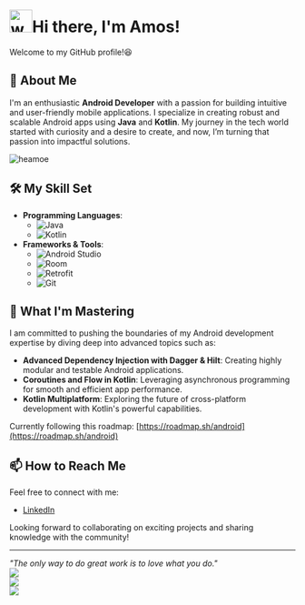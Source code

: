 #  <img src="https://user-images.githubusercontent.com/72663882/171687151-bb31c996-c9d2-49c8-b593-734946893b23.gif" alt="waving hand gif" aria-hidden="true" width="40" />Hi there, I'm Amos!

Welcome to my GitHub profile!😆

## 🚀 About Me
I'm an enthusiastic **Android Developer** with a passion for building intuitive and user-friendly mobile applications. I specialize in creating robust and scalable Android apps using **Java** and **Kotlin**. My journey in the tech world started with curiosity and a desire to create, and now, I’m turning that passion into impactful solutions.

<p align="left"> 
  <img src="https://komarev.com/ghpvc/?username=heamoe&label=Profile%20views&color=0e75b6&style=flat" alt="heamoe" />
</p>

## 🛠️ My Skill Set
- **Programming Languages**: 
  - ![Java](https://img.shields.io/badge/-Java-007396?style=flat&logo=java&logoColor=white)
  - ![Kotlin](https://img.shields.io/badge/-Kotlin-0095D5?style=flat&logo=kotlin&logoColor=white)
- **Frameworks & Tools**: 
  - ![Android Studio](https://img.shields.io/badge/-Android%20Studio-3DDC84?style=flat&logo=android-studio&logoColor=white)
  - ![Room](https://img.shields.io/badge/-Room%20Database-6DB33F?style=flat&logo=android&logoColor=white)
  - ![Retrofit](https://img.shields.io/badge/-Retrofit-008C45?style=flat&logo=retrofit&logoColor=white)
  - ![Git](https://img.shields.io/badge/-Git-F05032?style=flat&logo=git&logoColor=white)


## 🌟 What I'm Mastering
I am committed to pushing the boundaries of my Android development expertise by diving deep into advanced topics such as:
- **Advanced Dependency Injection with Dagger & Hilt**: Creating highly modular and testable Android applications.
- **Coroutines and Flow in Kotlin**: Leveraging asynchronous programming for smooth and efficient app performance.
- **Kotlin Multiplatform**: Exploring the future of cross-platform development with Kotlin's powerful capabilities.

Currently following this roadmap: [https://roadmap.sh/android](https://roadmap.sh/android)

## 📫 How to Reach Me
Feel free to connect with me:
- [LinkedIn](https://www.linkedin.com/in/zhaorui-zhang-1299962b2/)

Looking forward to collaborating on exciting projects and sharing knowledge with the community!

---

_"The only way to do great work is to love what you do."_<br/>
![](https://github-readme-stats.vercel.app/api/top-langs/?username=heamoe&theme=dark&hide_border=true&include_all_commits=false&count_private=false&layout=compact)<br/>
![](https://github-readme-stats.vercel.app/api?username=heamoe&theme=dark&hide_border=true&include_all_commits=false&count_private=false)<br/>
![](https://github-readme-streak-stats.herokuapp.com/?user=heamoe&theme=dark&hide_border=true)

